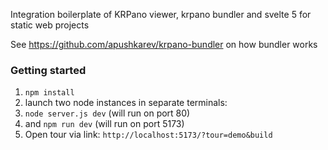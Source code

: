 Integration boilerplate of KRPano viewer, krpano bundler and svelte 5 for static web projects

See https://github.com/apushkarev/krpano-bundler on how bundler works

### Getting started
1. `npm install`
2. launch two node instances in separate terminals:
3. `node server.js dev` (will run on port 80)
4. and `npm run dev` (will run on port 5173)
5. Open tour via link: `http://localhost:5173/?tour=demo&build`
